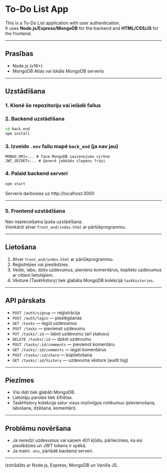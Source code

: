 # To-Do List App

This is a To-Do List application with user authentication.  
It uses **Node.js/Express/MongoDB** for the backend and **HTML/CSS/JS** for the frontend.

---

## Prasības

- Node.js (v16+)
- MongoDB Atlas vai lokāls MongoDB serveris

---

## Uzstādīšana

### 1. Klonē šo repozitoriju vai ielādē failus

### 2. Backend uzstādīšana

```bash
cd back_end
npm install
```

### 3. Izveido `.env` failu mapē `back_end` (ja nav jau)

```env
MONGO_URI=... # Tava MongoDB savienojuma virkne
JWT_SECRET=... # Ģenerē jebkādu slepenu frāzi
```

### 4. Palaid backend serveri

```bash
npm start
```
Serveris darbosies uz http://localhost:3000

---

### 5. Frontend uzstādīšana

Nav nepieciešama īpaša uzstādīšana.  
Vienkārši atver `front_end/index.html` ar pārlūkprogrammu.

---

## Lietošana

1. Atver `front_end/index.html` ar pārlūkprogrammu.
2. Reģistrējies vai pieslēdzies.
3. Veido, labo, dzēs uzdevumus, pievieno komentārus, koplieto uzdevumus ar citiem lietotājiem.
4. Vēsture (TaskHistory) tiek glabāta MongoDB kolekcijā `taskhistories`.

---

## API pārskats

- `POST /auth/signup` — reģistrācija
- `POST /auth/login` — pieslēgšanās
- `GET /tasks` — iegūt uzdevumus
- `POST /tasks` — pievienot uzdevumu
- `PUT /tasks/:id` — labot uzdevumu (arī statusu)
- `DELETE /tasks/:id` — dzēst uzdevumu
- `POST /tasks/:id/comments` — pievienot komentāru
- `GET /tasks/:id/comments` — iegūt komentārus
- `POST /tasks/:id/share` — koplietošana
- `GET /tasks/:id/history` — uzdevuma vēsture (audit log)

---

## Piezīmes

- Visi dati tiek glabāti MongoDB.
- Lietotāju paroles tiek šifrētas.
- TaskHistory kolekcija satur visus nozīmīgos notikumus (pievienošana, labošana, dzēšana, komentāri).

---

## Problēmu novēršana

- Ja neredzi uzdevumus vai saņem 401 kļūdu, pārliecinies, ka esi pieslēdzies un JWT tokens ir spēkā.
- Ja maini `.env`, pārlādē backend serveri.

---

Izstrādāts ar Node.js, Express, MongoDB un Vanilla JS.

